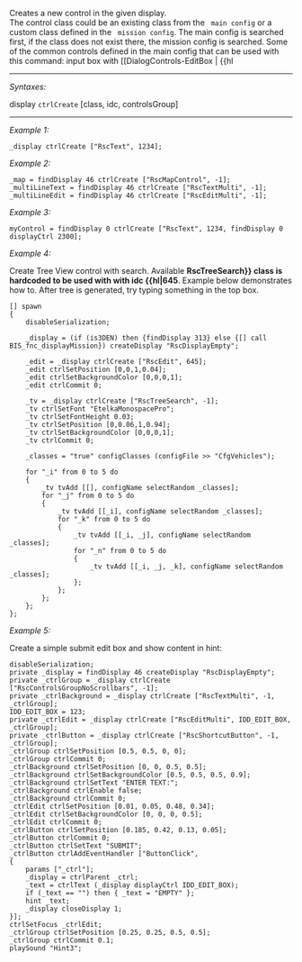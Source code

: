 Creates a new control in the given display.<br>
The control class could be an existing class from the ` main config` or a custom class defined in the ` mission config`.
The main config is searched first, if the class does not exist there, the mission config is searched.
Some of the common controls defined in the main config that can be used with this command:
<spoiler text="Show list">
 input box with [[DialogControls-EditBox | {{hl


---
*Syntaxes:*

display `ctrlCreate` [class, idc, controlsGroup]

---
*Example 1:*

```sqf
_display ctrlCreate ["RscText", 1234];
```

*Example 2:*

```sqf
_map = findDisplay 46 ctrlCreate ["RscMapControl", -1];
_multiLineText = findDisplay 46 ctrlCreate ["RscTextMulti", -1];
_multiLineEdit = findDisplay 46 ctrlCreate ["RscEditMulti", -1];
```

*Example 3:*

```sqf
myControl = findDisplay 0 ctrlCreate ["RscText", 1234, findDisplay 0 displayCtrl 2300];
```

*Example 4:*

Create Tree View control with search. Available **RscTreeSearch}} class is hardcoded to be used with <See hl Reference t> with idc {{hl|645**. Example below demonstrates how to. After tree is generated, try typing something in the top box.

```sqf
[] spawn 
{
	disableSerialization;

	_display = (if (is3DEN) then {findDisplay 313} else {[] call BIS_fnc_displayMission}) createDisplay "RscDisplayEmpty";

	_edit = _display ctrlCreate ["RscEdit", 645];
	_edit ctrlSetPosition [0,0,1,0.04];
	_edit ctrlSetBackgroundColor [0,0,0,1];
	_edit ctrlCommit 0;

	_tv = _display ctrlCreate ["RscTreeSearch", -1];
	_tv ctrlSetFont "EtelkaMonospacePro";
	_tv ctrlSetFontHeight 0.03;
	_tv ctrlSetPosition [0,0.06,1,0.94];
	_tv ctrlSetBackgroundColor [0,0,0,1];
	_tv ctrlCommit 0;

	_classes = "true" configClasses (configFile >> "CfgVehicles");

	for "_i" from 0 to 5 do
	{
		_tv tvAdd [[], configName selectRandom _classes];
		for "_j" from 0 to 5 do
		{
			_tv tvAdd [[_i], configName selectRandom _classes];
			for "_k" from 0 to 5 do
			{
				_tv tvAdd [[_i, _j], configName selectRandom _classes];
				for "_n" from 0 to 5 do
				{
					_tv tvAdd [[_i, _j, _k], configName selectRandom _classes];
				};
			};
		};
	};
};
```

*Example 5:*

Create a simple submit edit box and show content in hint:

```sqf
disableSerialization;
private _display = findDisplay 46 createDisplay "RscDisplayEmpty";
private _ctrlGroup = _display ctrlCreate ["RscControlsGroupNoScrollbars", -1];
private _ctrlBackground = _display ctrlCreate ["RscTextMulti", -1, _ctrlGroup];
IDD_EDIT_BOX = 123;
private _ctrlEdit = _display ctrlCreate ["RscEditMulti", IDD_EDIT_BOX, _ctrlGroup];
private _ctrlButton = _display ctrlCreate ["RscShortcutButton", -1, _ctrlGroup];
_ctrlGroup ctrlSetPosition [0.5, 0.5, 0, 0];
_ctrlGroup ctrlCommit 0;
_ctrlBackground ctrlSetPosition [0, 0, 0.5, 0.5];
_ctrlBackground ctrlSetBackgroundColor [0.5, 0.5, 0.5, 0.9];
_ctrlBackground ctrlSetText "ENTER TEXT:";
_ctrlBackground ctrlEnable false;
_ctrlBackground ctrlCommit 0;
_ctrlEdit ctrlSetPosition [0.01, 0.05, 0.48, 0.34];
_ctrlEdit ctrlSetBackgroundColor [0, 0, 0, 0.5];
_ctrlEdit ctrlCommit 0;
_ctrlButton ctrlSetPosition [0.185, 0.42, 0.13, 0.05];
_ctrlButton ctrlCommit 0;
_ctrlButton ctrlSetText "SUBMIT";
_ctrlButton ctrlAddEventHandler ["ButtonClick", 
{
	params ["_ctrl"];
	_display = ctrlParent _ctrl;
	_text = ctrlText (_display displayCtrl IDD_EDIT_BOX);
	if (_text == "") then { _text = "EMPTY" };
	hint _text;
	_display closeDisplay 1;
}];
ctrlSetFocus _ctrlEdit;
_ctrlGroup ctrlSetPosition [0.25, 0.25, 0.5, 0.5];
_ctrlGroup ctrlCommit 0.1;
playSound "Hint3";
```
